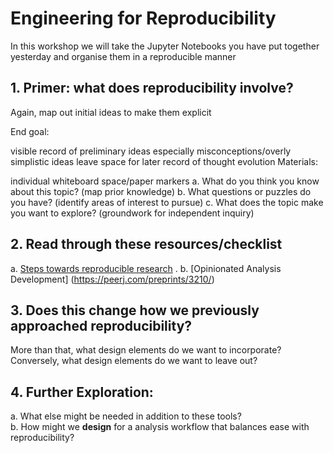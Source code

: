 # Engineering for Reproducibility

In this workshop we will take the Jupyter Notebooks you have put together yesterday and organise them in a reproducible manner

## 1. Primer: what does reproducibility involve? 

Again, map out initial ideas to make them explicit

End goal:

visible record of preliminary ideas especially misconceptions/overly simplistic ideas
leave space for later record of thought evolution
Materials:

individual whiteboard space/paper
markers
a. What do you think you know about this topic? (map prior knowledge) b. What questions or puzzles do you have? (identify areas of interest to pursue) c. What does the topic make you want to explore? (groundwork for independent inquiry)

## 2. Read through these resources/checklist

a. [Steps towards reproducible research](http://kbroman.org/steps2rr/) . 
b. [Opinionated Analysis Development] (https://peerj.com/preprints/3210/)

## 3. Does this change how we previously approached reproducibility?

More than that, what design elements do we want to incorporate?  
Conversely, what design elements do we want to leave out?

## 4. Further Exploration: 

a. What else might be needed in addition to these tools?  
b. How might we **design** for a analysis workflow that balances ease with reproducibility? 
